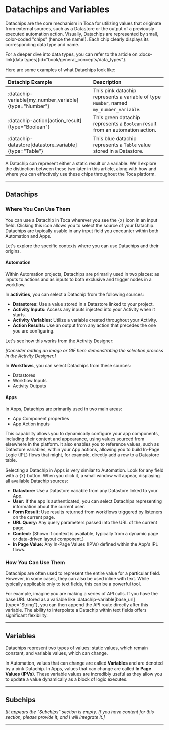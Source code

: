 # Datachips and Variables

Datachips are the core mechanism in Toca for utilizing values that originate from external sources, such as a Datastore or the output of a previously executed automation action. Visually, Datachips are represented by small, color-coded "chips" (hence the name\!). Each chip clearly displays its corresponding data type and name.

For a deeper dive into data types, you can refer to the article on :docs-link[data types]{id="book/general_concepts/data_types"}.

Here are some examples of what Datachips look like:

| Datachip Example | Description |
| :--------------- | :---------- |
| :datachip-variable[my_number_variable]{type="Number"} | This pink datachip represents a variable of type `Number`, named `my_number_variable`. |
| :datachip-action[action_result]{type="Boolean"} | This green datachip represents a `Boolean` result from an automation action. |
| :datachip-datastore[datastore_variable]{type="Table"} | This blue datachip represents a `Table` value stored in a Datastore. |

A Datachip can represent either a static result or a variable. We'll explore the distinction between these two later in this article, along with how and where you can effectively use these chips throughout the Toca platform.

-----

## Datachips

### Where You Can Use Them

You can use a Datachip in Toca wherever you see the `{X}` icon in an input field. Clicking this icon allows you to select the source of your Datachip. Datachips are typically usable in any input field you encounter within both Automation and Apps.

Let's explore the specific contexts where you can use Datachips and their origins.

#### Automation

Within Automation projects, Datachips are primarily used in two places: as inputs to actions and as inputs to both exclusive and trigger nodes in a workflow.

In **activities**, you can select a Datachip from the following sources:

  * **Datastores:** Use a value stored in a Datastore linked to your project.
  * **Activity Inputs:** Access any inputs injected into your Activity when it starts.
  * **Activity Variables:** Utilize a variable created throughout your Activity.
  * **Action Results:** Use an output from any action that precedes the one you are configuring.

Let's see how this works from the Activity Designer:

*[Consider adding an image or GIF here demonstrating the selection process in the Activity Designer.]*

In **Workflows**, you can select Datachips from these sources:

  * Datastores
  * Workflow Inputs
  * Activity Outputs

#### Apps

In Apps, Datachips are primarily used in two main areas:

  * App Component properties
  * App Action inputs

This capability allows you to dynamically configure your app components, including their content and appearance, using values sourced from elsewhere in the platform. It also enables you to reference values, such as Datastore variables, within your App actions, allowing you to build In-Page Logic (IPL) flows that might, for example, directly add a row to a Datastore table.

Selecting a Datachip in Apps is very similar to Automation. Look for any field with a `{X}` button. When you click it, a small window will appear, displaying all available Datachip sources:

  * **Datastore:** Use a Datastore variable from any Datastore linked to your App.
  * **User:** If the app is authenticated, you can select Datachips representing information about the current user.
  * **Form Result:** Use results returned from workflows triggered by listeners on the current page.
  * **URL Query:** Any query parameters passed into the URL of the current page.
  * **Context:** (Shown if context is available, typically from a dynamic page or data-driven layout component.)
  * **In Page Value:** Any In-Page Values (IPVs) defined within the App's IPL flows.

### How You Can Use Them

Datachips are often used to represent the entire value for a particular field. However, in some cases, they can also be used inline with text. While typically applicable only to text fields, this can be a powerful tool.

For example, imagine you are making a series of API calls. If you have the base URL stored as a variable like :datachip-variable[base_url]{type="String"}, you can then append the API route directly after this variable. The ability to interpolate a Datachip within text fields offers significant flexibility.

-----

## Variables

Datachips represent two types of values: static values, which remain constant, and variable values, which can change.

In Automation, values that can change are called **Variables** and are denoted by a pink Datachip. In Apps, values that can change are called **In Page Values (IPVs)**. These variable values are incredibly useful as they allow you to update a value dynamically as a block of logic executes.

-----

## Subchips

*[It appears the "Subchips" section is empty. If you have content for this section, please provide it, and I will integrate it.]*

-----
